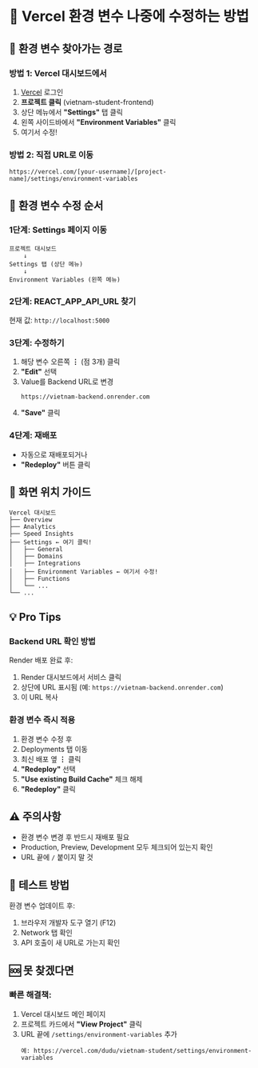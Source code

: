 # 🔧 Vercel 환경 변수 나중에 수정하는 방법

## 📍 환경 변수 찾아가는 경로

### 방법 1: Vercel 대시보드에서
1. [Vercel](https://vercel.com) 로그인
2. **프로젝트 클릭** (vietnam-student-frontend)
3. 상단 메뉴에서 **"Settings"** 탭 클릭
4. 왼쪽 사이드바에서 **"Environment Variables"** 클릭
5. 여기서 수정!

### 방법 2: 직접 URL로 이동
```
https://vercel.com/[your-username]/[project-name]/settings/environment-variables
```

## 📝 환경 변수 수정 순서

### 1단계: Settings 페이지 이동
```
프로젝트 대시보드
    ↓
Settings 탭 (상단 메뉴)
    ↓
Environment Variables (왼쪽 메뉴)
```

### 2단계: REACT_APP_API_URL 찾기
현재 값: `http://localhost:5000`

### 3단계: 수정하기
1. 해당 변수 오른쪽 **⋮** (점 3개) 클릭
2. **"Edit"** 선택
3. Value를 Backend URL로 변경
   ```
   https://vietnam-backend.onrender.com
   ```
4. **"Save"** 클릭

### 4단계: 재배포
- 자동으로 재배포되거나
- **"Redeploy"** 버튼 클릭

## 🎯 화면 위치 가이드

```
Vercel 대시보드
├── Overview
├── Analytics
├── Speed Insights
├── Settings ← 여기 클릭!
│   ├── General
│   ├── Domains
│   ├── Integrations
│   ├── Environment Variables ← 여기서 수정!
│   ├── Functions
│   └── ...
└── ...
```

## 💡 Pro Tips

### Backend URL 확인 방법
Render 배포 완료 후:
1. Render 대시보드에서 서비스 클릭
2. 상단에 URL 표시됨 (예: `https://vietnam-backend.onrender.com`)
3. 이 URL 복사

### 환경 변수 즉시 적용
1. 환경 변수 수정 후
2. Deployments 탭 이동
3. 최신 배포 옆 **⋮** 클릭
4. **"Redeploy"** 선택
5. **"Use existing Build Cache"** 체크 해제
6. **"Redeploy"** 클릭

## ⚠️ 주의사항

- 환경 변수 변경 후 반드시 재배포 필요
- Production, Preview, Development 모두 체크되어 있는지 확인
- URL 끝에 `/` 붙이지 말 것

## 📱 테스트 방법

환경 변수 업데이트 후:
1. 브라우저 개발자 도구 열기 (F12)
2. Network 탭 확인
3. API 호출이 새 URL로 가는지 확인

## 🆘 못 찾겠다면

### 빠른 해결책:
1. Vercel 대시보드 메인 페이지
2. 프로젝트 카드에서 **"View Project"** 클릭
3. URL 끝에 `/settings/environment-variables` 추가
   ```
   예: https://vercel.com/dudu/vietnam-student/settings/environment-variables
   ```